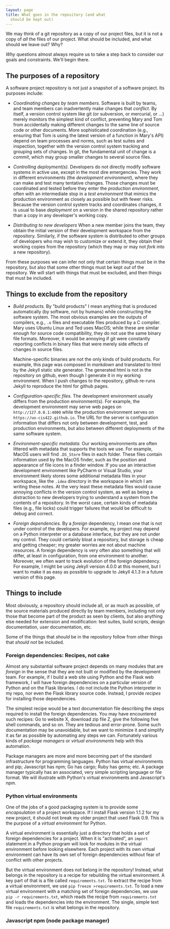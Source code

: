 ```yaml
---
layout: page
title: What goes in the repository (and what 
  should be kept out)
---
```


We may think of a git repository as a copy of our project
files, but it is not a copy of *all* the files of our
project.  What should be included, and what should we leave
out?  Why? 

*Why* questions almost always require us to take a step back
to consider our goals and constraints.  We'll begin there.

## The purposes of a repository

A software project repository is not just a snapshot of
a software project.  Its purposes include: 

* *Coordinating changes by team members.*
Software is built by teams, and team members can inadvertently
make changes that *conflict*. By
 itself, a
version control system like git (or subversion, or mercurial,
or ...) merely monitors the simplest kind of conflict,
preventing Mary and Tom from accidentally making different changes
to the same line of source code or other documents.
More sophisticated coordination (e.g., ensuring that
Tom is using the latest version of a function in Mary's
API) depend on team processes and norms, such as
test suites and inspection, together with the version
control system tracking and grouping sets of changes.
In git, the fundamental unit of change is a *commit*,
which may group smaller changes to several source files. 

* *Controlling deployment(s).*  Developers do not directly
modify software systems in active use, except in the
most dire emergencies.  They work in different environments
(the *development environment*), where they can make
and test many tentative changes.  Those changes must be
coordinated and tested before they enter the *production environment*,
often with an intermediate stop in a *test environment*
that mimics the production environment as closely as
possible but with fewer risks.  Because the version control
system tracks and coordinates changes, it is usual to
base *deployment* on a version in the shared repository rather than
a copy in any developer's working copy.

* *Distributing to new developers*  When a new member
joins the team, they obtain the initial version of their
development workspace from the repository.  Similarly, if
the software system is distributed to other groups of
developers who may wish to customize or extend it, they
obtain their working copies from the repository (which
they may or may not *fork* into a new repository).

From these purposes we can infer not only that certain
things must be in the repository, but also that some
other things must be kept *out* of the repository.
We will start with things that must be excluded, and
then things that must be included. 

## Things to exclude from the repository

* *Build products.*  By "build products" I mean anything
    that is produced automatically (by software, not by humans)
    while constructing the software system.  The most obvious
    examples are the outputs of compilers, e.g., `.o` files
    and executable files produced by a C compiler.  Mary uses
    Ubuntu Linux and Ted uses MacOS; while these are similar
    enough for source code compatibility, they do not use
    the same binary file formats.  Moreover, it would be annoying
    if git were constantly reporting conflicts in binary files
    that were merely side effects of changes in source files.
    
    Machine-specific binaries are not the only kinds of build products.
    For example, this page was composed in *markdown* and translated
    to html by the Jekyll static site generator.  The generated
    html is not in the repository on github, even though I
    generate it in my working environment.  When I push changes
    to the repository, github re-runs Jekyll to reproduce the
    html for github pages.
    
* *Configuration-specific files.*  The development environment
    usually differs from the production environment(s).  For example,
    the development environment may serve web pages on
    `http://127.0.0.1:4000` while the production environment
    serves on `https://uo-cis422.github.io`.  The URL for the server
    is configuration information that differs not only between
    development, test, and production environments, but also
    between different deployments of the same software system.
    
* *Environment-specific metadata.*  Our working environments are
    often littered with metadata that supports the tools we use.
    For example, MacOS users will find `.DS_Store` files in
    each folder.  These files contain information used by the
    MacOS finder, such as the position and appearance of
    file icons in a finder window.  If you use an interactive
    development environment like PyCharm or Visual Studio, your
    environment likely stores some additional metadata files in
    your workspace, like the `.idea` directory in the
    workspace in which I am writing these notes.
    At the very least these metadata files would cause annoying
    conflicts in the version control system, as well as being
    a distraction to new developers trying to understand a
    system from the contents of a repository.  In the worst case,
    certain kinds of metadata files (e.g., file locks) could
    trigger failures that would be difficult to debug and correct.
    
* *Foreign dependencies.*   By a *foreign* dependency,
    I mean one that is not under control of the developers.
    For example, my project may depend on a Python interpreter
    or a database interface, but they are not under my control.
    They could certainly bloat a repository, but storage is
    cheap and getting cheaper; my greater worries are not
    about machine resources.  A foreign dependency is very
    often also something that will differ, at least in configuration,
    from one environment to another.  Moreover, we often want to
    track evolution of the foreign dependency. For example,
    I might be using Jekyll version 4.0.0 at this moment, but
    I want to make it as easy as possible to upgrade to
    Jekyll 4.1.3 in a future version of this page. 
    
## Things to include

Most obviously, a repository should include all, or as
much as possible, of the source materials produced directly
by team members, including not only those that become
part of the product as seen by clients, but also anything
else needed for extension and modification:  test suites,
build scripts, design documentation, user documentation, etc. 

Some of the things that *should* be in the repository
follow from other things that *should not* be included. 

### Foreign dependencies: Recipes, not cake

Almost any substantial software project depends on
many modules that are *foreign* in the sense that they
are not built or modified by the development team.
For example, if I build a web site using Python and
the Flask web framework, I will have foreign dependencies
on a particular version of Python and on the Flask libraries.
I do not include the Python interpreter in my repo, nor
even the Flask library source code.  Instead, I provide
*recipes* for installing those dependencies.  

The simplest recipe would be a text documentation file
describing the steps required to install the foreign
dependencies.  You may have encountered such recipes: Go to
website X, download zip file Z, give the following five
shell commands, and so on.   They are tedious and
error-prone.  Some such documentation may be
unavoidable, but we want to minimize it and simplify
it as far as possible by automating any steps we can.
Fortunately various kinds of *package managers* or
*virtual environments* help with this automation. 

Package managers are more and more becoming part of the
standard infrastructure for programming languages.
Python has virtual environments and pip; Javascript has
npm; Go has cargo; Ruby has gems; etc.  A package
manager typically has an associated, very simple
scripting language or file format.  We will illustrate
with Python's virtual environments and Javascript's
npm.

### Python virtual environments

One of the jobs of a good packaging system is to
provide some *encapsulation* of a project workspace.
If I install Flask version 1.1.2 for my new project,
it should not break my older project that used
Flask 0.9.  This is the purpose of a *virtual environment*
for Python.  

A virtual environment is essentially just a directory
that holds a set of foreign dependencies for a project.
When it is "activated", an `import` statement in
a Python program will look for modules in the
virtual environment before looking elsewhere.  Each
project with its own virtual environment can have its
own set of foreign dependencies without fear of conflict
with other projects. 

But the virtual environment does not belong in the
repository!  Instead, what belongs in the repository
is a recipe for rebuilding the virtual environment.
A key part of that is a file called `requirements.txt`. 
To extract the recipe from a virtual environment, we
use `pip freeze >requirements.txt`.  To load a new
virtual environment with a matching set of foreign
dependencies, we use `pip -r requirements.txt`, which
reads the recipe from `requirements.txt` and loads
the dependencies into the environment.  The single,
simple text file `requirements.txt` is what belongs
in the repository. 

### Javascript npm  (node package manager)








